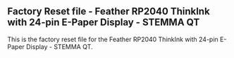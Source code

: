 ## Factory Reset file - Feather RP2040 ThinkInk with 24-pin E-Paper Display - STEMMA QT

This is the factory reset file for the Feather RP2040 ThinkInk with 24-pin E-Paper Display - STEMMA QT.